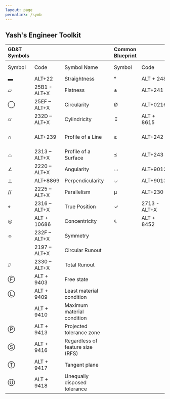 ```yaml
---
layout: page
permalink: /symb
---
```


## Yash's Engineer Toolkit

|GD&T Symbols | | | |Common Blueprint | | |
|:----|:----|:----|:----|:----|:----|:----|
|Symbol|Code|Symbol Name| |Symbol|Code|Symbol Name|
|▬|ALT+22|Straightness| |°|ALT + 248|Degree|
|▱|25B1 - ALT+X|Flatness| |±|ALT+241|Plus or Minus|
|◯|25EF – ALT+X|Circularity| |Ø|ALT+0216|Diameter|
|⌭|232D – ALT+X|Cylindricity| |↧|ALT + 8615|Depth|
|∩|ALT+239|Profile of a Line| |≥|ALT+242|Greater Than or Equal To|
|⌓|2313 – ALT+X|Profile of a Surface| |≤|ALT+243|Less Than or Equal To|
|∠|2220 – ALT+X|Angularity| |⌴|ALT+9012|Counterbore|
|⊥|ALT+8869|Perpendicularity | |⌵|ALT+9013|Countersink|
|//|2225 – ALT+X|Parallelism| |µ|ALT+230|Micro|
|⌖|2316 – ALT+X|True Position | |✓|2713 - ALT+X|Surface Finish|
|◎|ALT + 10686|Concentricity| |℄|ALT + 8452|Centerline|
|⌯|232F – ALT+X|Symmetry| | | | |
| |2197 – ALT+X|Circular Runout| | | | |
|⌰|2330 – ALT+X|Total Runout| | | | |
|Ⓕ|ALT + 9403|Free state| | | | |
|Ⓛ|ALT + 9409|Least material condition| | | | |
| |ALT + 9410|Maximum material condition| | | | |
|Ⓟ|ALT + 9413|Projected tolerance zone| | | | |
|Ⓢ|ALT + 9416|Regardless of feature size (RFS)| | | | |
|Ⓣ|ALT + 9417|Tangent plane| | | | |
|Ⓤ|ALT + 9418|Unequally disposed tolerance| | | | |
